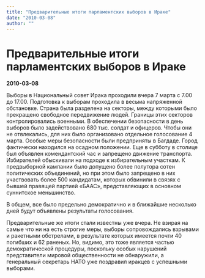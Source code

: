 ```yaml
---
title: "Предварительные итоги парламентских выборов в Ираке"
date: "2010-03-08"
author: ""
---
```


# Предварительные итоги парламентских выборов в Ираке

**2010-03-08** 

Выборы в Национальный совет Ирака проходили вчера 7 марта с 7.00 до 17.00. Подготовка к выборам проходила в весьма напряженной обстановке. Страна была разделена на секторы, между которыми было прекращено свободное передвижение людей. Границы этих секторов контролировались военными. В обеспечении безопасности в день выборов было задействовано 680 тыс. солдат и офицеров. Чтобы они не отвлекались, для них было организовано отдельное голосование 4 марта. Особые меры безопасности были предприняты в Багдаде. Город фактически находился на осадном положении. Еще в субботу в столице был объявлен комендантский час и запрещено движение транспорта. Избирателей обыскивали на подходе к избирательным участкам. К предвыборной кампании было допущено более полутора сотен политических объединений, но при этом было запрещено в них участвовать  более 500 кандидатам, которых обвинили в связях с бывшей правящей партией «БААС», представляющих в основном суннитское меньшинство.

В общем, все было предельно демократично и в ближайшие несколько дней будут объявлены результаты голосования.

Предварительные же итоги стали известны уже вчера. Не взирая на самые что ни на есть строгие меры, выборы сопровождались взрывами и ракетными обстрелами, в результате которых имеется почти 40 погибших и 62 раненых. Но, видимо, это тоже является частью демократической процедуры, поскольку особых нарушений представители мировой общественности не обнаружили, а генеральный секретарь НАТО уже поздравил иракцев с успешными выборами.